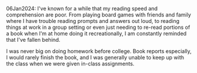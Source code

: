 06Jan2024: I've known for a while that my reading speed and comprehension are poor. From playing board games with friends and family where I have trouble reading prompts and answers out loud, to reading things at work in a group setting or even just needing to re-read portions of a book when I'm at home doing it recreationally, I am constantly reminded that I've fallen behind.

I was never big on doing homework before college. Book reports especially, I would rarely finish the book, and I was generally unable to keep up with the class when we were given in-class assignments.